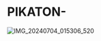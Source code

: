 # PIKATON-

![IMG_20240704_015306_520](https://github.com/Alfa12345677/PIKATON-/assets/99698898/ff5448b9-52e0-4cb9-bcc5-894b596c9b2b)
